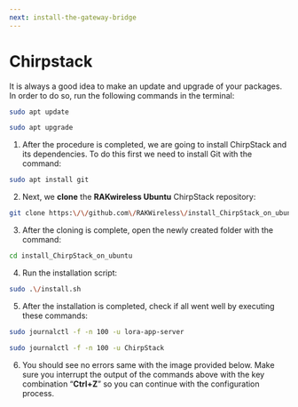 ```yaml
---
next: install-the-gateway-bridge
---
```

# Chirpstack
It is always a good idea to make an update and upgrade of your packages. In order to do so, run the following commands in the terminal:

```sh
sudo apt update
```
```sh
sudo apt upgrade
```

1. After the procedure is completed, we are going to install ChirpStack and its dependencies. To do this first we need to install Git with the command:

```sh
sudo apt install git
```

2. Next, we **clone** the **RAKwireless Ubuntu** ChirpStack repository:

```sh
git clone https:\/\/github.com\/RAKWireless\/install_ChirpStack_on_ubuntu.git
```

3. After the cloning is complete, open the newly created folder with the command:

```sh
cd install_ChirpStack_on_ubuntu
```

4. Run the installation script:

```sh
sudo .\/install.sh
```

5. After the installation is completed, check if all went well by executing these commands:

```sh
sudo journalctl -f -n 100 -u lora-app-server
```
```sh
sudo journalctl -f -n 100 -u ChirpStack
```

6. You should see no errors same with the image provided below. Make sure you interrupt the output of the commands above with the key combination “**Ctrl+Z**” so you can continue with the configuration process.

<rk-img
  src="/assets/images/quick-start-guide/rak7249/8.aws-ec2-chirpstack-rak7249/chirpstack-journal.jpg"
  width="100%"
  figure-number="1"
  caption="ChirpStack Journal Control Output (no errors)"
/>

